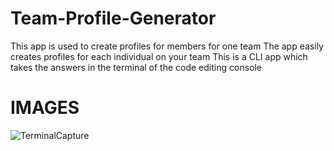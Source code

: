 # Team-Profile-Generator 
This app is used to create profiles for members for one team 
The app easily creates profiles for each individual on your team 
This is a CLI app which takes the answers in the terminal of the code editing console

# IMAGES 

![TerminalCapture](https://user-images.githubusercontent.com/74007392/108448094-18cc3e80-722f-11eb-99ea-9a1071d63233.PNG) 



